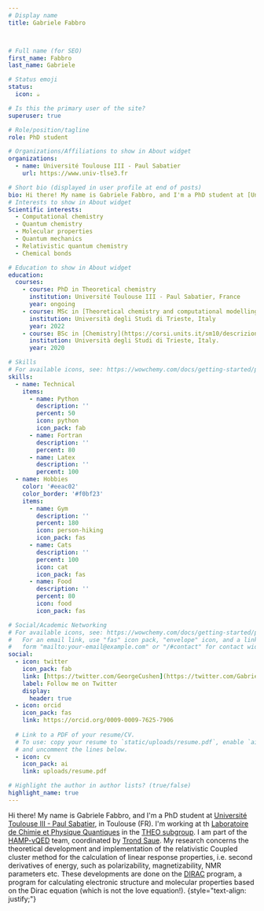 ```yaml
---
# Display name
title: Gabriele Fabbro



# Full name (for SEO)
first_name: Fabbro
last_name: Gabriele

# Status emoji
status:
  icon: ☕️

# Is this the primary user of the site?
superuser: true

# Role/position/tagline
role: PhD student

# Organizations/Affiliations to show in About widget
organizations:
  - name: Université Toulouse III - Paul Sabatier
    url: https://www.univ-tlse3.fr

# Short bio (displayed in user profile at end of posts)
bio: Hi there! My name is Gabriele Fabbro, and I'm a PhD student at [Université Toulouse III - Paul Sabatier](https://www.univ-tlse3.fr), in Toulouse (FR). 
# Interests to show in About widget
Scientific interests:
  - Computational chemistry
  - Quantum chemistry
  - Molecular properties
  - Quantum mechanics
  - Relativistic quantum chemistry
  - Chemical bonds

# Education to show in About widget
education:
  courses:
    - course: PhD in Theoretical chemistry
      institution: Université Toulouse III - Paul Sabatier, France
      year: ongoing
    - course: MSc in [Theoretical chemistry and computational modelling](https://www.emtccm.org)
      institution: Università degli Studi di Trieste, Italy
      year: 2022
    - course: BSc in [Chemistry](https://corsi.units.it/sm10/descrizione-corso)
      institution: Università degli Studi di Trieste, Italy.
      year: 2020

# Skills
# For available icons, see: https://wowchemy.com/docs/getting-started/page-builder/#icons
skills:
  - name: Technical
    items:
      - name: Python
        description: ''
        percent: 50
        icon: python
        icon_pack: fab
      - name: Fortran
        description: ''
        percent: 80
      - name: Latex
        description: ''
        percent: 100
  - name: Hobbies
    color: '#eeac02'
    color_border: '#f0bf23'
    items:
      - name: Gym
        description: ''
        percent: 180
        icon: person-hiking
        icon_pack: fas
      - name: Cats
        description: ''
        percent: 100
        icon: cat
        icon_pack: fas
      - name: Food
        description: ''
        percent: 80
        icon: food
        icon_pack: fas

# Social/Academic Networking
# For available icons, see: https://wowchemy.com/docs/getting-started/page-builder/#icons
#   For an email link, use "fas" icon pack, "envelope" icon, and a link in the
#   form "mailto:your-email@example.com" or "/#contact" for contact widget.
social:
  - icon: twitter
    icon_pack: fab
    link: [https://twitter.com/GeorgeCushen](https://twitter.com/GabrieleFabbro0)
    label: Follow me on Twitter
    display:
      header: true
  - icon: orcid
    icon_pack: fas
    link: https://orcid.org/0009-0009-7625-7906
    
  # Link to a PDF of your resume/CV.
  # To use: copy your resume to `static/uploads/resume.pdf`, enable `ai` icons in `params.yaml`,
  # and uncomment the lines below.
  - icon: cv
    icon_pack: ai
    link: uploads/resume.pdf

# Highlight the author in author lists? (true/false)
highlight_name: true
---
```


 Hi there! My name is Gabriele Fabbro, and I'm a PhD student at [Université Toulouse III - Paul Sabatier](https://www.univ-tlse3.fr), in Toulouse (FR). I'm working at th 
[Laboratoire de Chimie et Physique Quantiques](https://www.lcpq.ups-tlse.fr/?lang=fr) in the [THEO subgroup](https://www.lcpq.ups-tlse.fr/spip.php?rubrique33&lang=fr). I am part of the [HAMP-vQED](https://dirac.ups-tlse.fr/hamp-vqed/doku.php) team, coordinated by [Trond Saue](https://dirac.ups-tlse.fr/saue/?page=research). My research concerns the theoretical development and implementation of the relativistic Coupled cluster method for the calculation of linear response properties, i.e. second derivatives of energy, such as polarizability, magnetizability, NMR parameters etc. These developments are done on the [DIRAC](https://www.diracprogram.org/doku.php?id=start) program, a program for calculating electronic structure and molecular properties based on the Dirac equation (which is not the love equation!). 
{style="text-align: justify;"}
